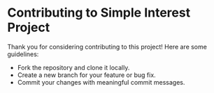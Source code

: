 # Contributing to Simple Interest Project

Thank you for considering contributing to this project! Here are some guidelines:

- Fork the repository and clone it locally.
- Create a new branch for your feature or bug fix.
- Commit your changes with meaningful commit messages.

